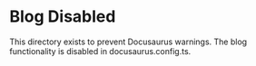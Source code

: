 # Blog Disabled

This directory exists to prevent Docusaurus warnings. The blog functionality is disabled in docusaurus.config.ts.
